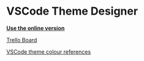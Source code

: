 # VSCode Theme Designer

__[Use the online version](https://vscode.design/)__

[Trello Board](https://trello.com/b/daeuZRZT/vscode-theme-designer)

[VSCode theme colour references](https://code.visualstudio.com/api/references/theme-color)
